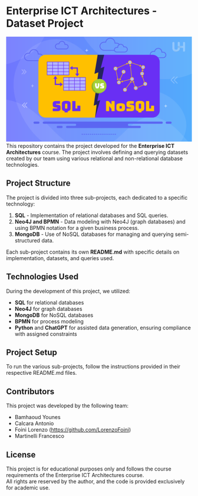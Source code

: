 # Enterprise ICT Architectures - Dataset Project
![](image_readme.jpg)
This repository contains the project developed for the **Enterprise ICT Architectures** course. The project involves defining and querying datasets created by our team using various relational and non-relational database technologies.

## Project Structure
The project is divided into three sub-projects, each dedicated to a specific technology:

1. **SQL** - Implementation of relational databases and SQL queries.
2. **Neo4J and BPMN** - Data modeling with Neo4J (graph databases) and using BPMN notation for a given business process.
3. **MongoDB** - Use of NoSQL databases for managing and querying semi-structured data.

Each sub-project contains its own **README.md** with specific details on implementation, datasets, and queries used.

## Technologies Used
During the development of this project, we utilized:
- **SQL** for relational databases
- **Neo4J** for graph databases
- **MongoDB** for NoSQL databases
- **BPMN** for process modeling
- **Python** and **ChatGPT** for assisted data generation, ensuring compliance with assigned constraints

## Project Setup
To run the various sub-projects, follow the instructions provided in their respective README.md files.

## Contributors
This project was developed by the following team:
- Bamhaoud Younes
- Calcara Antonio
- Foini Lorenzo (https://github.com/LorenzoFoini)
- Martinelli Francesco

## License
This project is for educational purposes only and follows the course requirements of the Enterprise ICT Architectures course.<br>
All rights are reserved by the author, and the code is provided exclusively for academic use.
